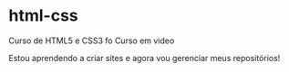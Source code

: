 # html-css
 Curso de HTML5 e CSS3 fo Curso em video

Estou aprendendo a criar sites e agora vou gerenciar meus repositórios!
